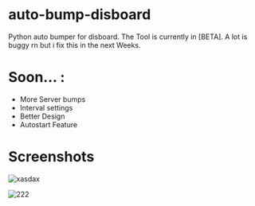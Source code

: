 # auto-bump-disboard
Python auto bumper for disboard. The Tool is currently in [BETA]. A lot is buggy rn but i fix this in the next Weeks.




# Soon... :
- More Server bumps
- Interval settings
- Better Design
- Autostart Feature



# Screenshots

![xasdax](https://user-images.githubusercontent.com/96635023/234318783-5f1b31c4-ed5b-457a-ae83-b538f937b97d.png)                                             

![222](https://user-images.githubusercontent.com/96635023/234318770-2a8d86ac-d60c-4ea6-ae41-71ddde8d1be7.png)
